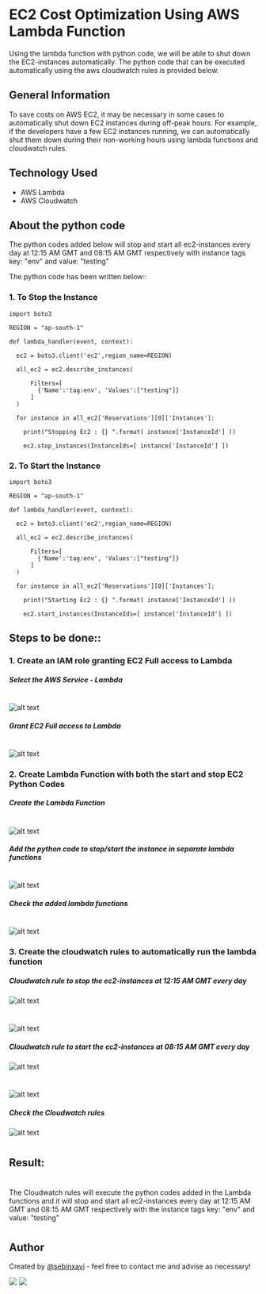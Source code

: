 # EC2 Cost Optimization Using AWS Lambda Function

Using the lambda function with python code, we will be able to shut down the EC2-instances automatically.  The python code that can be executed automatically using the aws cloudwatch rules is provided below. 

## General Information

To save costs on AWS EC2, it may be necessary in some cases to automatically shut down EC2 instances during off-peak hours. For example, if the developers have a few EC2 instances running, we can automatically shut them down during their non-working hours using lambda functions and cloudwatch rules.

## Technology Used
- AWS Lambda
- AWS Cloudwatch

## About the python code

The python codes added below will stop and start all ec2-instances every day at 12:15 AM GMT and 08:15 AM GMT respectively with instance tags key: "env" and value: "testing"  

The python code has been written below::

### 1. To Stop the Instance
~~~
import boto3

REGION = "ap-south-1"

def lambda_handler(event, context):
    
  ec2 = boto3.client('ec2',region_name=REGION)

  all_ec2 = ec2.describe_instances(
      
      Filters=[
        {'Name':'tag:env', 'Values':["testing"]}
      ]
  )

  for instance in all_ec2['Reservations'][0]['Instances']:
    
    print("Stopping Ec2 : {} ".format( instance['InstanceId'] ))
    
    ec2.stop_instances(InstanceIds=[ instance['InstanceId'] ])
~~~

### 2. To Start the Instance

~~~
import boto3

REGION = "ap-south-1"

def lambda_handler(event, context):
    
  ec2 = boto3.client('ec2',region_name=REGION)

  all_ec2 = ec2.describe_instances(
      
      Filters=[
        {'Name':'tag:env', 'Values':["testing"]}
      ]
  )

  for instance in all_ec2['Reservations'][0]['Instances']:
    
    print("Starting Ec2 : {} ".format( instance['InstanceId'] ))
    
    ec2.start_instances(InstanceIds=[ instance['InstanceId'] ])
~~~

## Steps to be done::

### 1. Create an IAM role granting EC2 Full access to Lambda
##### Select the AWS Service - Lambda
#
![alt text](https://i.ibb.co/TqQhvWn/role1.png)
##### Grant EC2 Full access to Lambda
#
![alt text](https://i.ibb.co/5hsHkxb/role2.png)

### 2. Create Lambda Function with both the start and stop EC2 Python Codes
##### Create the Lambda Function
#
![alt text](https://i.ibb.co/7Vyxjdn/lambda1.png)
##### Add the python code to stop/start the instance in separate lambda functions
#
![alt text](https://i.ibb.co/s5L82rR/lambda2.png)
##### Check the added lambda functions
# 
![alt text](https://i.ibb.co/xJ7gMPW/lambda3.png)

### 3. Create the cloudwatch rules to automatically run the lambda function 

##### Cloudwatch rule to stop the ec2-instances at 12:15 AM GMT every day
![alt text](https://i.ibb.co/wcm3XB9/cloudwatch1.png)

#
![alt text](https://i.ibb.co/2k5tCvP/cloudwatch2.png)


##### Cloudwatch rule to start the ec2-instances at 08:15 AM GMT every day

![alt text](https://i.ibb.co/brHSMv9/cloudwatch3.png)
#
![alt text](https://i.ibb.co/frwHTxJ/cloudwatch4.png)

##### Check the Cloudwatch rules
![alt text](https://i.ibb.co/q9X6kHg/cloudwatch5.png)
#
## Result:
#
The Cloudwatch rules will execute the python codes added in the Lambda functions and it will stop and start all ec2-instances every day at 12:15 AM GMT and 08:15 AM GMT respectively with the instance tags key: "env" and value: "testing"  
#
## Author
Created by [@sebinxavi](https://www.linkedin.com/in/sebinxavi/) - feel free to contact me and advise as necessary!

<a href="mailto:sebin.xavi1@gmail.com"><img src="https://img.shields.io/badge/-sebin.xavi1@gmail.com-D14836?style=flat&logo=Gmail&logoColor=white"/></a>
<a href="https://www.linkedin.com/in/sebinxavi"><img src="https://img.shields.io/badge/-Linkedin-blue"/></a>
